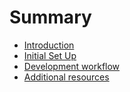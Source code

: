 # Summary

* [Introduction](README.md)
* [Initial Set Up](chapter1.md)
* [Development workflow](first-article.md)
* [Additional resources](second-article.md)

